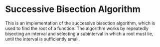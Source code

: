 # Successive Bisection Algorithm
This is an implementation of the successive bisection algorithm, which is used to find the root of a function. The algorithm works by repeatedly bisecting an interval and selecting a subinterval in which a root must lie, until the interval is sufficiently small.